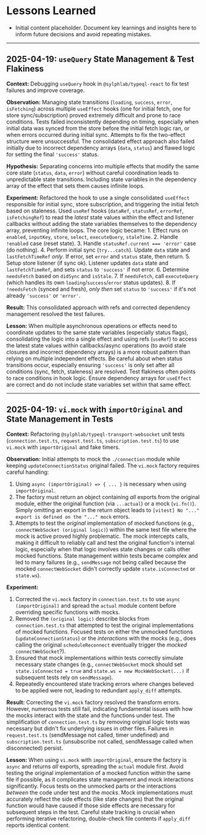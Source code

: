 # Lessons Learned

*   Initial content placeholder. Document key learnings and insights here to inform future decisions and avoid repeating mistakes.

---

## 2025-04-19: `useQuery` State Management & Test Flakiness

**Context:** Debugging `useQuery` hook in `@sylphlab/typeql-react` to fix test failures and improve coverage.

**Observation:** Managing state transitions (`loading`, `success`, `error`, `isFetching`) across multiple `useEffect` hooks (one for initial fetch, one for store sync/subscription) proved extremely difficult and prone to race conditions. Tests failed inconsistently depending on timing, especially when initial data was synced from the store before the initial fetch logic ran, or when errors occurred during initial sync. Attempts to fix the two-effect structure were unsuccessful. The consolidated effect approach also failed initially due to incorrect dependency arrays (`data`, `status`) and flawed logic for setting the final `'success'` status.

**Hypothesis:** Separating concerns into multiple effects that modify the same core state (`status`, `data`, `error`) without careful coordination leads to unpredictable state transitions. Including state variables in the dependency array of the effect that sets them causes infinite loops.

**Experiment:** Refactored the hook to use a single consolidated `useEffect` responsible for initial sync, store subscription, and triggering the initial fetch based on staleness. Used `useRef` hooks (`dataRef`, `statusRef`, `errorRef`, `isFetchingRef`) to read the *latest* state values within the effect and listener callbacks without adding the state variables themselves to the dependency array, preventing infinite loops. The core logic became:
    1. Effect runs on `enabled`, `inputKey`, `store`, `select`, `executeQuery`, `staleTime`.
    2. Handle `!enabled` case (reset state).
    3. Handle `statusRef.current === 'error'` case (do nothing).
    4. Perform initial sync (`try...catch`). Update `data` state and `lastFetchTimeRef` *only*. If error, set `error` and `status` state, then return.
    5. Setup store listener (if sync ok). Listener updates `data` state and `lastFetchTimeRef`, and sets `status` to `'success'` if not error.
    6. Determine `needsFetch` based on `didSync` and `isStale`.
    7. If `needsFetch`, call `executeQuery` (which handles its own `loading`/`success`/`error` status updates).
    8. If `!needsFetch` (synced and fresh), *only then* set `status` to `'success'` if it's not already `'success'` or `'error'`.

**Result:** This consolidated approach with refs and corrected dependency management resolved the test failures.

**Lesson:** When multiple asynchronous operations or effects need to coordinate updates to the same state variables (especially status flags), consolidating the logic into a single effect and using refs (`useRef`) to access the latest state values within callbacks/async operations (to avoid stale closures and incorrect dependency arrays) is a more robust pattern than relying on multiple independent effects. Be careful about when status transitions occur, especially ensuring `'success'` is only set after all conditions (sync, fetch, staleness) are resolved. Test flakiness often points to race conditions in hook logic. Ensure dependency arrays for `useEffect` are correct and do not include state variables set within that same effect.

---

## 2025-04-19: `vi.mock` with `importOriginal` and State Management in Tests

**Context:** Refactoring `@sylphlab/typeql-transport-websocket` unit tests (`connection.test.ts`, `request.test.ts`, `subscription.test.ts`) to use `vi.mock` with `importOriginal` and fake timers.

**Observation:** Initial attempts to mock the `./connection` module while keeping `updateConnectionStatus` original failed. The `vi.mock` factory requires careful handling:
1.  Using `async (importOriginal) => { ... }` is necessary when using `importOriginal`.
2.  The factory must return an object containing *all* exports from the original module, either the original function (via `...actual`) or a mock (`vi.fn()`). Simply omitting an export in the return object leads to `[vitest] No "..." export is defined on the "..." mock` errors.
3.  Attempts to test the *original* implementation of mocked functions (e.g., `connectWebSocket (original logic)`) within the same test file where the mock is active proved highly problematic. The mock intercepts calls, making it difficult to reliably call and test the original function's internal logic, especially when that logic involves state changes or calls other mocked functions. State management within tests became complex and led to many failures (e.g., `sendMessage` not being called because the mocked `connectWebSocket` didn't correctly update `state.isConnected` or `state.ws`).

**Experiment:**
1.  Corrected the `vi.mock` factory in `connection.test.ts` to use `async (importOriginal)` and spread the `actual` module content before overriding specific functions with mocks.
2.  Removed the `(original logic)` describe blocks from `connection.test.ts` that attempted to test the original implementations of mocked functions. Focused tests on either the unmocked functions (`updateConnectionStatus`) or the *interactions* with the mocks (e.g., does calling the original `scheduleReconnect` eventually trigger the *mocked* `connectWebSocket`?).
3.  Ensured that mock implementations within tests correctly simulate necessary state changes (e.g., `connectWebSocket` mock should set `state.isConnected = true` and `state.ws = new MockWebSocket(...)` if subsequent tests rely on `sendMessage`).
4.  Repeatedly encountered state tracking errors where changes believed to be applied were not, leading to redundant `apply_diff` attempts.

**Result:** Correcting the `vi.mock` factory resolved the transform errors. However, numerous tests still fail, indicating fundamental issues with how the mocks interact with the state and the functions under test. The simplification of `connection.test.ts` by removing original logic tests was necessary but didn't fix underlying issues in other files. Failures in `request.test.ts` (sendMessage not called, timer undefined) and `subscription.test.ts` (unsubscribe not called, sendMessage called when disconnected) persist.

**Lesson:** When using `vi.mock` with `importOriginal`, ensure the factory is `async` and returns *all* exports, spreading the `actual` module first. Avoid testing the original implementation of a mocked function within the same file if possible, as it complicates state management and mock interactions significantly. Focus tests on the unmocked parts or the interactions *between* the code under test and the *mocks*. Mock implementations must accurately reflect the side effects (like state changes) that the original function would have caused if those side effects are necessary for subsequent steps in the test. Careful state tracking is crucial when performing iterative refactoring, double-check file contents if `apply_diff` reports identical content.
